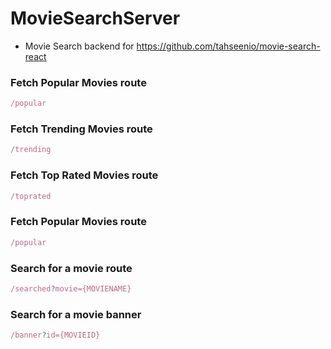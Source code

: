 # MovieSearchServer
- Movie Search backend for https://github.com/tahseenio/movie-search-react

### Fetch Popular Movies route
```js
/popular
```

### Fetch Trending Movies route
```js
/trending
```

### Fetch Top Rated Movies route
```js
/toprated
```

### Fetch Popular Movies route
```js
/popular
```

### Search for a movie route
```js
/searched?movie={MOVIENAME}
```

### Search for a movie banner
```js
/banner?id={MOVIEID}
```
